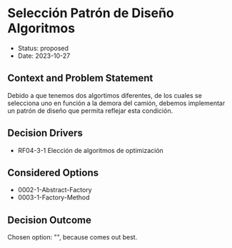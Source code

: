 # Selección Patrón de Diseño Algoritmos

* Status: proposed
* Date: 2023-10-27

## Context and Problem Statement

Debido a que tenemos dos algortimos diferentes, de los cuales se selecciona uno en función a la demora del camión, debemos implementar un patrón de diseño que permita reflejar esta condición.

## Decision Drivers

* RF04-3-1 Elección de algoritmos de optimización

## Considered Options

* 0002-1-Abstract-Factory
* 0003-1-Factory-Method

## Decision Outcome

Chosen option: "", because comes out best.
